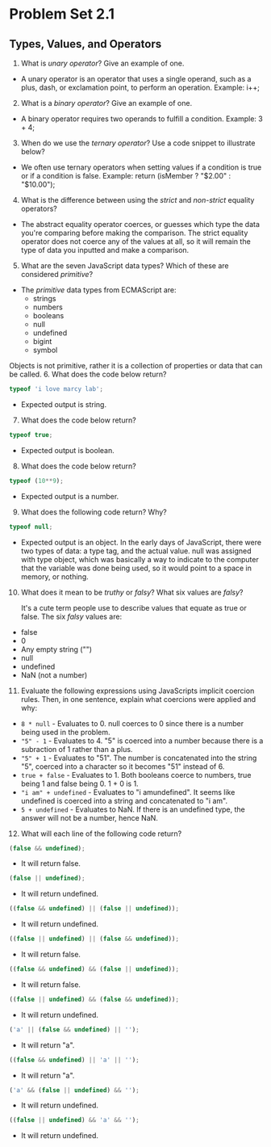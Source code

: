 # Problem Set 2.1
## Types, Values, and Operators

1. What is _unary operator_? Give an example of one.
  - A unary operator is an operator that uses a single operand, such as a plus, dash, or exclamation point, to perform an operation. Example: i++;

2. What is a _binary operator_? Give an example of one.
  - A binary operator requires two operands to fulfill a condition. Example: 3 + 4;

3. When do we use the _ternary operator_? Use a code snippet to illustrate below?
  - We often use ternary  operators when setting values if a condition is true or if a condition is false. Example: return (isMember ? "$2.00" : "$10.00");


4. What is the difference between using the _strict_ and _non-strict_ equality operators?
  - The abstract equality operator coerces, or guesses which type the data you're comparing before making the comparison.
  The strict equality operator does not coerce any of the values at all, so it will remain the type of data you inputted and make a comparison.

5. What are the seven JavaScript data types? Which of these are considered _primitive_?
  - The _primitive_ data types from ECMAScript are:
    - strings
    - numbers
    - booleans
    - null
    - undefined
    - bigint
    - symbol
    
  Objects is not primitive, rather it is a collection of properties or data that can be called.
6. What does the code below return?
  ```javascript
  typeof 'i love marcy lab';
  ```
  - Expected output is string.

7. What does the code below return?
  ```javascript
  typeof true;
  ```
  - Expected output is boolean.

8. What does the code below return?
  ```javascript
  typeof (10**9);
  ```
  - Expected output is a number.

9. What does the following code return? Why?
  ```javascript
  typeof null;
  ```
  - Expected output is an object. In the early days of JavaScript, there were two types of data: a type tag, and the actual value. null was assigned with type object, which was basically a way to indicate to the computer that the variable was done being used, so it would point to a space in memory, or nothing.

10. What does it mean to be _truthy_ or _falsy_? What six values are _falsy_?
  
    It's a cute term people use to describe values that equate as true or false. The six _falsy_ values are:
  - false
  - 0
  - Any empty string ("")
  - null
  - undefined
  - NaN (not a number)

11. Evaluate the following expressions using JavaScripts implicit coercion rules. Then, in one sentence, explain what coercions were applied and why:
  * `8 * null` - Evaluates to 0. null coerces to 0 since there is a number being used in the problem.
  * `"5" - 1` - Evaluates to 4. "5" is coerced into a number because there is a subraction of 1 rather than a plus.
  * `"5" + 1` - Evaluates to "51". The number is concatenated into the string "5", coerced into a character so it becomes "51" instead of 6.
  * `true + false` - Evaluates to 1. Both booleans coerce to numbers, true being 1 and false being 0. 1 + 0 is 1.
  * `"i am" + undefined` - Evaluates to "i amundefined". It seems like undefined is coerced into a string and concatenated to "i am".
  * `5 + undefined` - Evaluates to NaN. If there is an undefined type, the answer will not be a number, hence NaN.

12. What will each line of the following code return?
   ```javascript
   (false && undefined);
   ```
  - It will return false.

   ```javascript
   (false || undefined);
   ```
   - It will return undefined.

   ```javascript
   ((false && undefined) || (false || undefined));
   ```
   - It will return undefined.

   ```javascript
   ((false || undefined) || (false && undefined));
   ```
   - It will return false.

   ```javascript
   ((false && undefined) && (false || undefined));
   ```
   - It will return false.

   ```javascript
   ((false || undefined) && (false && undefined));
   ```
   - It will return undefined.

   ```javascript
   ('a' || (false && undefined) || '');
   ```
   - It will return "a".

   ```javascript
   ((false && undefined) || 'a' || '');
   ```
   - It will return "a".

   ```javascript
   ('a' && (false || undefined) && '');
   ```
   - It will return undefined.

   ```javascript
   ((false || undefined) && 'a' && '');
   ```
   - It will return undefined.